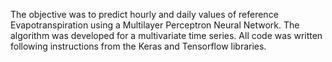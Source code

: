 The objective was to predict hourly and daily values of reference Evapotranspiration using a Multilayer Perceptron Neural Network.
The algorithm was developed for a multivariate time series.
All code was written following instructions from the Keras and Tensorflow libraries.

